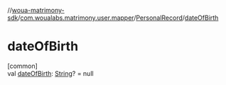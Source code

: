 //[woua-matrimony-sdk](../../../index.md)/[com.woualabs.matrimony.user.mapper](../index.md)/[PersonalRecord](index.md)/[dateOfBirth](date-of-birth.md)

# dateOfBirth

[common]\
val [dateOfBirth](date-of-birth.md): [String](https://kotlinlang.org/api/latest/jvm/stdlib/kotlin/-string/index.html)? = null
